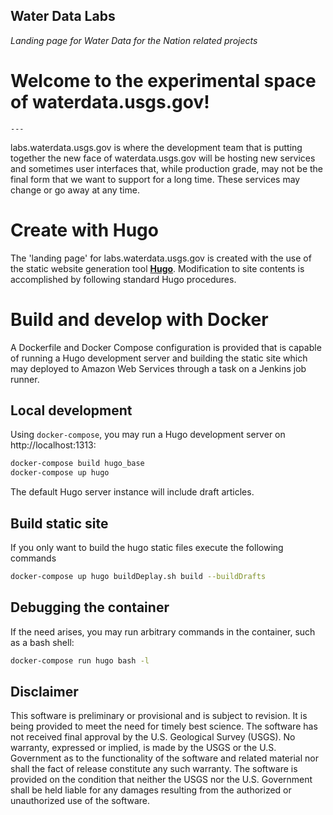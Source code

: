 Water Data Labs
---------------

*Landing page for Water Data for the Nation related projects*

# Welcome to the experimental space of waterdata.usgs.gov!

    ---
labs.waterdata.usgs.gov is where the development team that is putting together the new face of waterdata.usgs.gov will 
be hosting new services and sometimes user interfaces that, while production grade, may not be the final form that we
 want to support for a long time.  These services may change or go away at any time.  

# Create with Hugo
The 'landing page' for labs.waterdata.usgs.gov is created with the use of the static website generation tool
[**Hugo**](https://gohugo.io/).
Modification to site contents is accomplished by following standard Hugo procedures. 

# Build and develop with Docker

A Dockerfile and Docker Compose configuration is provided that is capable of running a Hugo development server and
building the static site which may deployed to Amazon Web Services through a task on a Jenkins job runner.

## Local development

Using `docker-compose`, you may run a Hugo development server on http://localhost:1313:

```bash
docker-compose build hugo_base
docker-compose up hugo
```

The default Hugo server instance will include draft articles.

## Build static site

If you only want to build the hugo static files execute the following commands

```bash
docker-compose up hugo buildDeplay.sh build --buildDrafts 
```

## Debugging the container

If the need arises, you may run arbitrary commands in the container, such as a bash shell:

```bash
docker-compose run hugo bash -l
```

Disclaimer
----------
This software is preliminary or provisional and is subject to revision. It is being provided to meet the need for
timely best science. The software has not received final approval by the U.S. Geological Survey (USGS). No warranty,
expressed or implied, is made by the USGS or the U.S. Government as to the functionality of the software and
related material nor shall the fact of release constitute any such warranty. The software is provided on the
condition that neither the USGS nor the U.S. Government shall be held liable for any damages resulting from
the authorized or unauthorized use of the software.
